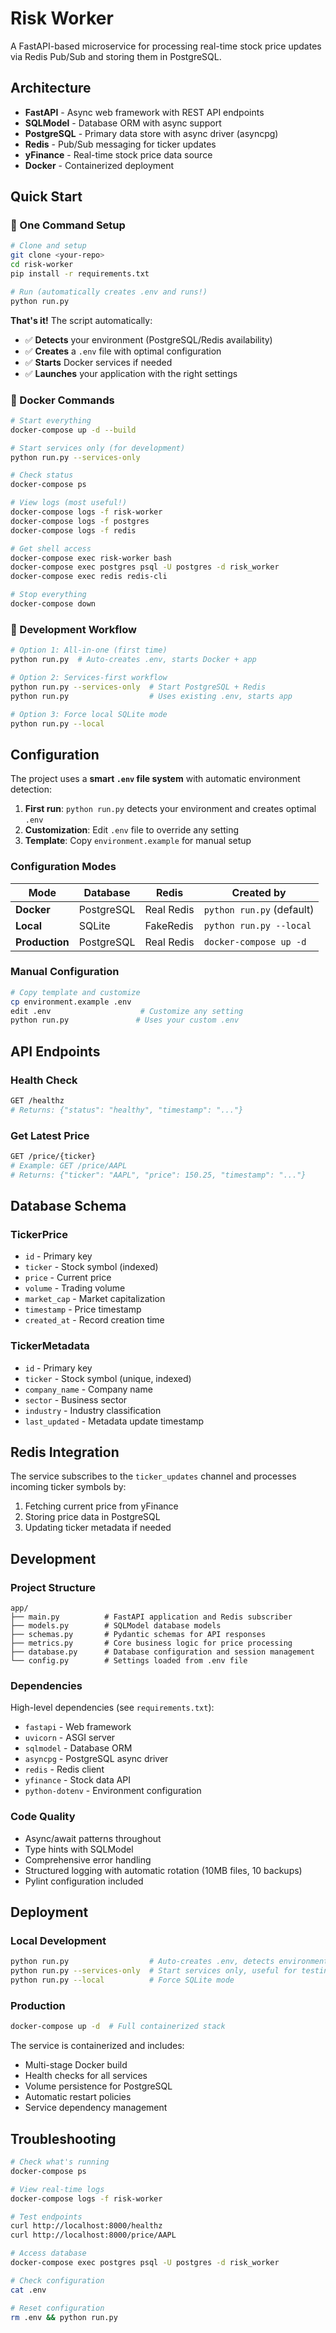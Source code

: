 # Risk Worker

A FastAPI-based microservice for processing real-time stock price updates via Redis Pub/Sub and storing them in PostgreSQL.

## Architecture

- **FastAPI** - Async web framework with REST API endpoints
- **SQLModel** - Database ORM with async support
- **PostgreSQL** - Primary data store with async driver (asyncpg)
- **Redis** - Pub/Sub messaging for ticker updates
- **yFinance** - Real-time stock price data source
- **Docker** - Containerized deployment

## Quick Start

### **🚀 One Command Setup**

```bash
# Clone and setup
git clone <your-repo>
cd risk-worker
pip install -r requirements.txt

# Run (automatically creates .env and runs!)
python run.py
```

**That's it!** The script automatically:
- ✅ **Detects** your environment (PostgreSQL/Redis availability)
- ✅ **Creates** a `.env` file with optimal configuration
- ✅ **Starts** Docker services if needed
- ✅ **Launches** your application with the right settings

### **🐳 Docker Commands**

```bash
# Start everything
docker-compose up -d --build

# Start services only (for development)
python run.py --services-only

# Check status
docker-compose ps

# View logs (most useful!)
docker-compose logs -f risk-worker
docker-compose logs -f postgres
docker-compose logs -f redis

# Get shell access
docker-compose exec risk-worker bash
docker-compose exec postgres psql -U postgres -d risk_worker
docker-compose exec redis redis-cli

# Stop everything
docker-compose down
```

### **🔧 Development Workflow**

```bash
# Option 1: All-in-one (first time)
python run.py  # Auto-creates .env, starts Docker + app

# Option 2: Services-first workflow
python run.py --services-only  # Start PostgreSQL + Redis
python run.py                  # Uses existing .env, starts app

# Option 3: Force local SQLite mode
python run.py --local
```

## Configuration

The project uses a **smart `.env` file system** with automatic environment detection:

1. **First run**: `python run.py` detects your environment and creates optimal `.env`
2. **Customization**: Edit `.env` file to override any setting
3. **Template**: Copy `environment.example` for manual setup

### **Configuration Modes**

| Mode | Database | Redis | Created by |
|------|----------|-------|------------|
| **Docker** | PostgreSQL | Real Redis | `python run.py` (default) |
| **Local** | SQLite | FakeRedis | `python run.py --local` |
| **Production** | PostgreSQL | Real Redis | `docker-compose up -d` |

### **Manual Configuration**

```bash
# Copy template and customize
cp environment.example .env
edit .env                    # Customize any setting
python run.py               # Uses your custom .env
```

## API Endpoints

### Health Check
```bash
GET /healthz
# Returns: {"status": "healthy", "timestamp": "..."}
```

### Get Latest Price
```bash
GET /price/{ticker}
# Example: GET /price/AAPL
# Returns: {"ticker": "AAPL", "price": 150.25, "timestamp": "..."}
```

## Database Schema

### TickerPrice
- `id` - Primary key
- `ticker` - Stock symbol (indexed)
- `price` - Current price
- `volume` - Trading volume
- `market_cap` - Market capitalization
- `timestamp` - Price timestamp
- `created_at` - Record creation time

### TickerMetadata
- `id` - Primary key
- `ticker` - Stock symbol (unique, indexed)
- `company_name` - Company name
- `sector` - Business sector
- `industry` - Industry classification
- `last_updated` - Metadata update timestamp

## Redis Integration

The service subscribes to the `ticker_updates` channel and processes incoming ticker symbols by:
1. Fetching current price from yFinance
2. Storing price data in PostgreSQL
3. Updating ticker metadata if needed

## Development

### Project Structure
```
app/
├── main.py          # FastAPI application and Redis subscriber
├── models.py        # SQLModel database models
├── schemas.py       # Pydantic schemas for API responses
├── metrics.py       # Core business logic for price processing
├── database.py      # Database configuration and session management
└── config.py        # Settings loaded from .env file
```

### Dependencies
High-level dependencies (see `requirements.txt`):
- `fastapi` - Web framework
- `uvicorn` - ASGI server
- `sqlmodel` - Database ORM
- `asyncpg` - PostgreSQL async driver
- `redis` - Redis client
- `yfinance` - Stock data API
- `python-dotenv` - Environment configuration

### Code Quality
- Async/await patterns throughout
- Type hints with SQLModel
- Comprehensive error handling
- Structured logging with automatic rotation (10MB files, 10 backups)
- Pylint configuration included

## Deployment

### Local Development
```bash
python run.py                  # Auto-creates .env, detects environment
python run.py --services-only  # Start services only, useful for testing
python run.py --local          # Force SQLite mode
```

### Production
```bash
docker-compose up -d  # Full containerized stack
```

The service is containerized and includes:
- Multi-stage Docker build
- Health checks for all services
- Volume persistence for PostgreSQL
- Automatic restart policies
- Service dependency management

## Troubleshooting

```bash
# Check what's running
docker-compose ps

# View real-time logs
docker-compose logs -f risk-worker

# Test endpoints
curl http://localhost:8000/healthz
curl http://localhost:8000/price/AAPL

# Access database
docker-compose exec postgres psql -U postgres -d risk_worker

# Check configuration
cat .env

# Reset configuration
rm .env && python run.py
``` 